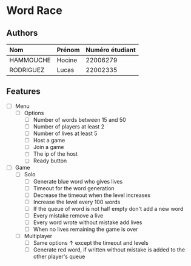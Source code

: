 # Word Race

## Authors

| Nom       | Prénom | Numéro étudiant |
|:----------|:-------|:----------------|
| HAMMOUCHE | Hocine | 22006279        |
| RODRIGUEZ | Lucas  | 22002335        |

## Features

- [ ] Menu
  - [ ] Options
    - [ ] Number of words between 15 and 50
    - [ ] Number of players at least 2
    - [ ] Number of lives at least 5
    - [ ] Host a game
    - [ ] Join a game
    - [ ] The ip of the host
    - [ ] Ready button
- [ ] Game
  - [ ] Solo
    - [ ] Generate blue word who gives lives
    - [ ] Timeout for the word generation
    - [ ] Decrease the timeout when the level increases
    - [ ] Increase the level every 100 words
    - [ ] If the queue of word is not half empty don't add a new word
    - [ ] Every mistake remove a live
    - [ ] Every word wrote without mistake add lives
    - [ ] When no lives remaining the game is over
  - [ ] Multiplayer
    - [ ] Same options ↑ except the timeout and levels
    - [ ] Generate red word, if written without mistake is added to the 
      other player's queue
